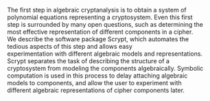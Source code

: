 The first step in algebraic cryptanalysis is to obtain a system of                                                                                           
polynomial   equations representing a cryptosystem. Even this first                                                                                          
step is surrounded by    many open questions, such as determining the                                                                                        
most effective representation of   different components in a cipher.                                                                                         
We describe the software package Scrypt,     which automates the                                                                                            
tedious aspects of this step and allows easy                                                                                                                 
experimentation with different algebraic models and representations.                                                                                         
Scrypt    separates the task of describing the structure of a                                                                                               
cryptosystem from modeling  the components algebraically. Symbolic                                                                                           
computation is used in this process to   delay attaching algebraic                                                                                           
models to components, and allow the user to           experiment with                                                                                        
different algebraic representations of cipher components later.
